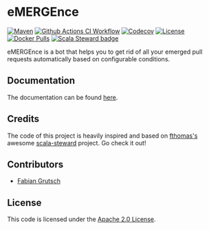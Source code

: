 # eMERGEnce

[![Maven](https://img.shields.io/maven-central/v/com.fgrutsch.emergence/core_3.svg?logo=Apache%20Maven&style=for-the-badge)](https://search.maven.org/search?q=g:%22com.fgrutsch.emergence%22%20AND%20a:%22core_3%22)
[![Github Actions CI Workflow](https://img.shields.io/github/workflow/status/fgrutsch/emergence/CI/main?logo=Github&style=for-the-badge)](https://github.com/fgrutsch/emergence/actions/workflows/ci.yml?query=branch%3Amain)
[![Codecov](https://img.shields.io/codecov/c/github/fgrutsch/emergence/main?logo=Codecov&style=for-the-badge)](https://codecov.io/gh/fgrutsch/emergence)
[![License](https://img.shields.io/badge/License-Apache%202.0-blue.svg?style=for-the-badge)](https://opensource.org/licenses/Apache-2.0)
[![Docker Pulls](https://img.shields.io/docker/pulls/fgrutsch/emergence.svg?logo=Docker&style=for-the-badge)](https://hub.docker.com/r/fgrutsch/emergence)
[![Scala Steward badge](https://img.shields.io/badge/Scala_Steward-helping-blue.svg?style=for-the-badge&logo=data:image/png;base64,iVBORw0KGgoAAAANSUhEUgAAAA4AAAAQCAMAAAARSr4IAAAAVFBMVEUAAACHjojlOy5NWlrKzcYRKjGFjIbp293YycuLa3pYY2LSqql4f3pCUFTgSjNodYRmcXUsPD/NTTbjRS+2jomhgnzNc223cGvZS0HaSD0XLjbaSjElhIr+AAAAAXRSTlMAQObYZgAAAHlJREFUCNdNyosOwyAIhWHAQS1Vt7a77/3fcxxdmv0xwmckutAR1nkm4ggbyEcg/wWmlGLDAA3oL50xi6fk5ffZ3E2E3QfZDCcCN2YtbEWZt+Drc6u6rlqv7Uk0LdKqqr5rk2UCRXOk0vmQKGfc94nOJyQjouF9H/wCc9gECEYfONoAAAAASUVORK5CYII=)](https://scala-steward.org)

eMERGEnce is a bot that helps you to get rid of all your emerged pull requests automatically based on configurable conditions.

## Documentation

The documentation can be found [here](https://emergence.fgrutsch.com).

## Credits

The code of this project is heavily inspired and based on [fthomas's](https://github.com/fthomas) awesome [scala-steward](https://github.com/scala-steward-org/scala-steward) project. Go check it out!

## Contributors

* [Fabian Grutsch](https://github.com/fgrutsch)

## License

This code is licensed under the [Apache 2.0 License](https://www.apache.org/licenses/LICENSE-2.0.txt).